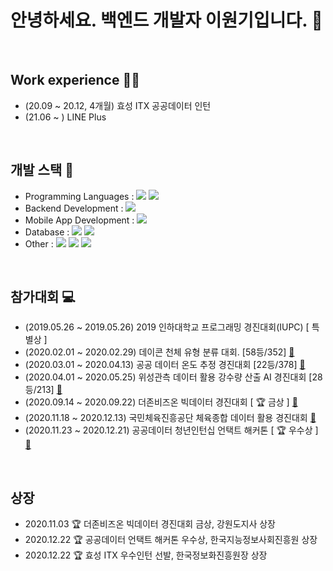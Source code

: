 # 안녕하세요. 백엔드 개발자 이원기입니다. 👋

<br>

## Work experience 🏃‍♂️
  - (20.09 ~ 20.12, 4개월) 효성 ITX 공공데이터 인턴
  - (21.06 ~ ) LINE Plus

<br>

## 개발 스택 🧩

  - Programming Languages : ![](	https://img.shields.io/badge/Python-3766AB?style=for-the-badge&logo=Python&logoColor=white) ![](	https://img.shields.io/badge/Java-ED8B00?style=for-the-badge&logo=java&logoColor=white)
  - Backend Development : ![](	https://img.shields.io/badge/SpringBoot-6DB33F?style=for-the-badge&logo=Spring&logoColor=white)
  - Mobile App Development : ![](	https://img.shields.io/badge/Android-3DDC84?style=for-the-badge&logo=Android&logoColor=white)
  - Database : ![](	https://img.shields.io/badge/MySQL-4479A1?style=for-the-badge&logo=MySQL&logoColor=white) ![](	https://img.shields.io/badge/MongoDB-47A248?style=flat-square&logo=MongoDB&logoColor=white)
  - Other :  ![](	https://img.shields.io/badge/Git-F05032?style=for-the-badge&logo=Git&logoColor=white) ![](	https://img.shields.io/badge/Linux-FCC624?style=for-the-badge&logo=Linux&logoColor=white) ![](	https://img.shields.io/badge/Amazon_AWS-232F3E?style=for-the-badge&logo=Amazon+AWS&logoColor=white)

<br>

## 참가대회 💻

  - (2019.05.26 ~ 2019.05.26) 2019 인하대학교 프로그래밍 경진대회(IUPC) [ 특별상 ]
  - (2020.02.01 ~ 2020.02.29) 데이콘 천체 유형 분류 대회. [58등/352] [🔗](https://github.com/Leewongi0731/DACON_CelestialClassification)
  - (2020.03.01 ~ 2020.04.13) 공공 데이터 온도 추정 경진대회 [22등/378] [🔗](https://github.com/Leewongi0731/DACON_MeasuringTemperature)
  - (2020.04.01 ~ 2020.05.25) 위성관측 데이터 활용 강수량 산출 AI 경진대회 [28등/213] [🔗](https://github.com/Leewongi0731/DACON_PredictionPrecipitation)
  - (2020.09.14 ~ 2020.09.22) 더존비즈온 빅데이터 경진대회 [ 🏆 금상 ]  [🔗](https://github.com/Leewongi0731/BigdataCompetition)
  - (2020.11.18 ~ 2020.12.13) 국민체육진흥공단 체육종합 데이터 활용 경진대회 [🔗](https://github.com/Leewongi0731/DataCompetition_ExercisePharmacist)
  - (2020.11.23 ~ 2020.12.21) 공공데이터 청년인턴십 언택트 해커톤 [ 🏆 우수상 ] [🔗](https://github.com/Leewongi0731/PublicDataHackerton_SeeNear)

<br>

## 상장

  - 2020.11.03 🏆 더존비즈온 빅데이터 경진대회 금상, 강원도지사 상장
  - 2020.12.22 🏆 공공데이터 언택트 해커톤 우수상, 한국지능정보사회진흥원 상장
  - 2020.12.22 🏆 효성 ITX 우수인턴 선발, 한국정보화진흥원장 상장
